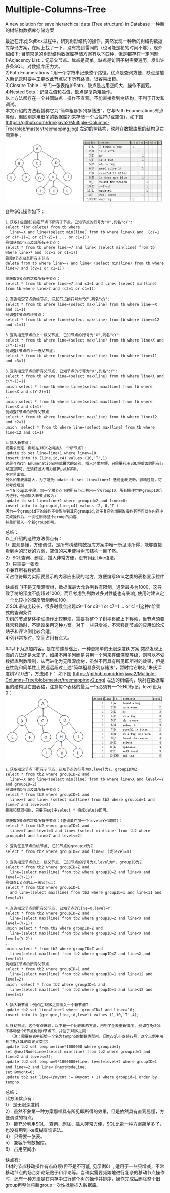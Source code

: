 # Multiple-Columns-Tree
A new solution for save hierarchical data (Tree structure) in Database
一种新的树结构数据库存储方案

最近在开发jSqlBox过程中，研究树形结构的操作，突然发现一种新的树结构数据库存储方案，在网上找了一下，没有找到雷同的（也可能是花的时间不够），现介绍如下:
目前常见的树形结构数据库存储方案有以下四种，但是都存在一定问题:  
1)Adjacency List:：记录父节点。优点是简单，缺点是访问子树需要遍历，发出许多条SQL，对数据库压力大。  
2)Path Enumerations：用一个字符串记录整个路径。优点是查询方便，缺点是插入新记录时要手工更改此节点以下所有路径，很容易出错。  
3)Closure Table：专门一张表维护Path，缺点是占用空间大，操作不直观。  
4)Nested Sets：记录左值和右值，缺点是复杂难操作。  
以上方法都存在一个共同缺点：操作不直观，不能直接看到树结构，不利于开发和调试。  
本文介绍的方法我暂称它为“简单粗暴多列存储法”，它与Path Enumerations有点类似，但区别是用很多的数据库列来存储一个占位符(1或空值)，如下图(https://github.com/drinkjava2/Multiple-Columns-Tree/blob/master/treemapping.jpg) 左边的树结构，映射在数据库里的结构见右图表格：  
![image](treemapping.jpg)

各种SQL操作如下：
```
1.获取(或删除)指定节点下所有子节点，已知节点的行号为"X",列名"cY":
select *(or delete) from tb where 
  line>=X and line<(select min(line) from tb where line>X and  (cY=1 or c(Y-1)=1 or c(Y-2)=1 ... or c1=1))
例如获取D节点及其所有子节点：
select * from tb where line>=7 and line< (select min(line) from tb where line>7 and (c2=1 or c1=1)) 
删除D节点及其所有子节点：
delete from tb where line>=7 and line< (select min(line) from tb where line>7 and (c2=1 or c1=1)) 

仅获取D节点的次级所有子节点：
select * from tb where line>=7 and c3=1 and line< (select min(line) from tb where line>7 and (c2=1 or c1=1)) 

2.查询指定节点的根节点, 已知节点的行号为"X",列名"cY":
select * from tb where line=(select max(line) from tb where line<=X and c1=1)
例如查I节点的根节点：
select * from tb where line=(select max(line) from tb where line<=12 and c1=1) 

3.查询指定节点的上一级父节点, 已知节点的行号为"X",列名"cY":
select * from tb where line=(select max(line) from tb where line<X and c(Y-1)=1)
例如查L节点的上一级父节点：
select * from tb where line=(select max(line) from tb where line<11 and c3=1) 

3.查询指定节点的所有父节点, 已知节点的行号为"X",列名"cY":
select * from tb where line=(select max(line) from tb where line<X and c(Y-1)=1)
union select * from tb where line=(select max(line) from tb where line<X and c(Y-2)=1)
...
union select * from tb where line=(select max(line) from tb where line<X and c1=1)
例如查I节点的所有父节点：
select * from tb where line=(select max(line) from tb where line<12 and c2=1)
union  select * from tb where line=(select max(line) from tb where line<12 and c1=1) 
 
4.插入新节点：
视需求而定，例如在J和K之间插入一个新节点T：
update tb set line=line+1 where line>=10;
insert into tb (line,id,c4) values (10,'T',1)
这是与Path Enumerations模式最大的区别，插入非常方便，只需要利用SQL将后面的所有行号加1即可，无须花很大精力维护path字串，  
不容易出错。
另外如果表非常大，为了避免update tb set line=line+1 造成全表更新，影响性能，可以考虑增加
一个GroupID字段，同一个根节点下的所有节点共用一个GroupID，所有操作均在groupID组内进行，例如插入新节点改为:
update tb set line=line+1 where groupid=2 and line>=8;
insert into tb (groupid,line,c4) values (2, 8,'T')
因为一个groupid下的操作不会影响到其它groupid,对于复杂的增删改操作甚至可以在内存中完成操作后，一次性删除整个group的内容  
并重新插入一个新group即可。
```

总结：  
以上介绍的这种方法优点有：  
1）直观易懂，方便调试，是所有树结构数据库方案中唯一所见即所得，能够直接看到树的形状的方案，空值的采用使得树形结构一目了然。  
2）SQL查询、删除、插入非常方便，没有用到Like语法。  
3）只需要一张表  
4)兼容所有数据库  
5)占位符即为实际要显示的内容应出现的地方，方便编写Grid之类的表格显示控件  

缺点有
1)不是无限深度树，数据库最大允许列数有限制，通常最多为1000，这导致了树的深度不能超过1000，而且考虑到列数过多对性能也有影响, 使用时建议定一个比较小的深度限制例如100。  
2)SQL语句比较长，很多时候会出现c9=1 or c8=1  or c7=1 ... or c1=1这种n阶乘式的查询条件  
3)树的节点整体移动操作比较麻烦，需要将整个子树平移或上下称动，当节点须要经常移动时，不建议采用这种方案。对于一些只增减，不常移动节点的应用如论坛贴子和评论倒比较合适。  
4)列非常多时，空间占用有点大。  

##以下为追加内容，是在前述基础上，一种更简单的无限深度树方案
突然发现上面的方法还是太笨了，如果不用多列而是只用一个列来存储深度等级，则可以不受数据库列数限制，从而进化为无限深度树，虽然不再具有所见即所得的效果，但是在性能和简单性上要远远超过上述“简单粗暴多列存储法”，暂时给它取名"朱氏深度树V2.0法"，方法如下：
如下图 (https://github.com/drinkjava2/Multiple-Columns-Tree/blob/master/treemappingv2.png) 左边的树结构，映射在数据库里的结构见右图表格，注意每个表格的最后一行必须有一个END标记，level设为0： 
![image](treemappingv2.png)
```
1.获取指定节点下所有子节点，已知节点的行号为X,level为Y, groupID为Z
select * from tb2 where groupID=Z and 
  line>=X and line<(select min(line) from tb where line>X and level<=Y and groupID=Z)
例如获取D节点及其所有子节点：
select * from tb2 where groupID=1 and 
  line>=7 and line< (select min(line) from tb2 where groupid=1 and line>7 and level<=2)
删除和获取相似，只要将sql中select * 换成delete即可。

仅获取D节点的次级所有子节点：(查询条件加一个level=Y+1即可)：
select * from tb2 where groupID=1 and 
  line>=7 and level=3 and line< (select min(line) from tb2 where groupid=1 and line>7 and level<=2) 

2.查询任意节点的根节点, 已知节点的groupid为Z
select * from tb2 where groupID=Z and line=1 (或level=1) 

3.查询指定节点的上一级父节点, 已知节点的行号为X,level为Y, groupID为Z
select * from tb2 where groupID=Z and 
  line=(select max(line) from tb2 where groupID=Z and line<X and level=(Y-1))
例如查L节点的上一级父节点：
select * from tb2 where groupID=1 
  and line=(select max(line) from tb2 where groupID=1 and line<11 and level=3) 

4.查询指定节点的所有父节点, 已知节点的line=X,level=Y:
select * from tb2 where groupID=Z and 
  line=(select max(line) from tb2 where groupID=Z and line<X and level=(Y-1))
union select * from tb2 where groupID=Z and 
  line=(select max(line) from tb2 where groupID=Z and line<X and level=(Y-2))
...
union select * from tb2 where groupID=Z and 
  line=(select max(line) from tb2 where groupID=Z and line<X and level=1)
例如查I节点的所有父节点：
select * from tb2 where groupID=1 and 
  line=(select max(line) from tb2 where groupID=1 and line<12 and level=2)
union  select * from tb2 where groupID=1 and 
  line=(select max(line) from tb2 where groupID=1 and line<12 and level=1)

5.插入新节点：例如在J和K之间插入一个新节点T：
update tb2 set line=line+1 where  groupID=1 and line>=10;
insert into tb (groupid,line,id,level) values (1,10,'T',4);

6.移动节点，这个有点麻烦，以下是一个比较笨的方法，用到了全表重新排序, 例如在MySQL下移动整个B节点树到H节点下，并位于J和K之间：
  （注：需要在表中新增一个名为tempno的整数类型列, 因MySql不支持行号，这个示例中用到了MySQL的自定义类型）
update tb2 set tempno=line*1000000 where groupid=1;
set @nextNodeLine=(select min(line) from tb2 where groupid=1 and line>2 and level<=2);
update tb2 set tempno=9*1000000+line, level=level+2 where groupID=1 and line>=2 and line< @nextNodeLine;
set @mycnt=0;
update tb2 set line=(@mycnt := @mycnt + 1) where groupid=1 order by tempno;
```

总结：  
此方法优点有：  
1） 是无限深度树  
2） 虽然不象第一种方案那样具有所见即所得的效果，但是依然具有直观易懂，方便调试的特点。   
3） 能充分利用SQL，查询、删除、插入非常方便，SQL比第一种方案简单多了，也没有用到like模糊查询语法。  
4） 只需要一张表。  
5） 兼容所有数据库。   
6） 占用空间小  

缺点有:  
1)树的节点移动操作有点麻烦(但不是不可能, 见示例6）, 适用于一些只增减，不常移动节点的场合如论坛贴子和评论等。当确实需要频繁地进行复杂的移动节点操作时，还有一种方法是在内存中进行整个树的操作并排序，操作完成后删除整个旧group再整体将新group一次性批量插入数据库。
